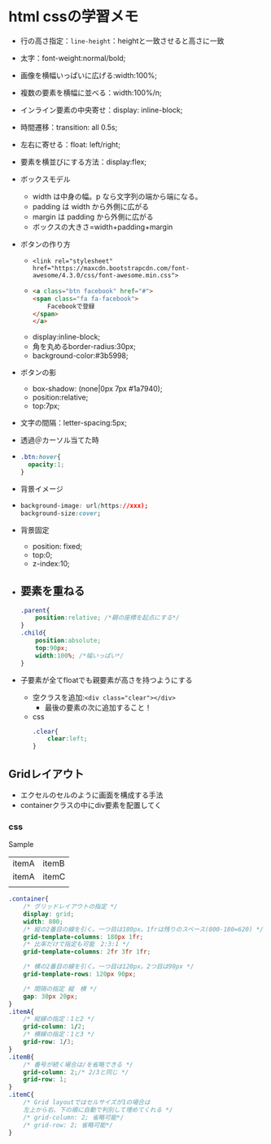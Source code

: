 # html cssの学習メモ

- 行の高さ指定：`line-height`：heightと一致させると高さに一致
- 太字：font-weight:normal/bold;
- 画像を横幅いっぱいに広げる:width:100%;
- 複数の要素を横幅に並べる：width:100%/n;
- インライン要素の中央寄せ：display: inline-block;
- 時間遷移：transition: all 0.5s;
- 左右に寄せる：float: left/right;
- 要素を横並びにする方法：display:flex;
- ボックスモデル
    - width は中身の幅。p なら文字列の端から端になる。
    - padding は width から外側に広がる
    - margin は padding から外側に広がる
    - ボックスの大きさ=width+padding+margin
- ボタンの作り方
    - `<link rel="stylesheet" href="https://maxcdn.bootstrapcdn.com/font-awesome/4.3.0/css/font-awesome.min.css">`
    -
        ```html
        <a class="btn facebook" href="#">
        <span class="fa fa-facebook">
            Facebookで登録
        </span>
        </a>
        ```
    - display:inline-block;
    - 角を丸めるborder-radius:30px;
    - background-color:#3b5998;
- ボタンの影
    - box-shadow: (none|0px 7px #1a7940);
    - position:relative;
    - top:7px;

- 文字の間隔：letter-spacing:5px;
- 透過＠カーソル当てた時
- 
    ```css
    .btn:hover{
      opacity:1;
    }
    ```
- 背景イメージ
- 
    ```css
    background-image: url(https://xxx);
    background-size:cover;
    ```
- 背景固定
    - position: fixed;
    - top:0;
    - z-index:10;
- 要素を重ねる
    -  
    ```css
    .parent{
        position:relative; /*親の座標を起点にする*/
    }
    .child{
        position:absolute;
        top:90px;
        width:100%; /*幅いっぱい*/
    }
    ```
- 子要素が全てfloatでも親要素が高さを持つようにする
    - 空クラスを追加:`<div class="clear"></div>`
        - 最後の要素の次に追加すること！
    - css
        ```css
        .clear{
            clear:left;
        }
        ```
## Gridレイアウト
- エクセルのセルのように画面を構成する手法
- containerクラスの中にdiv要素を配置してく
### css
Sample

|||
|--|--|
|itemA|itemB|
|itemA|itemC|
|||

```css
.container{
    /* グリッドレイアウトの指定 */
    display: grid;
    width: 800;
    /* 縦の2番目の線を引く。一つ目は180px。1frは残りのスペース(800-180=620) */
    grid-template-columns: 180px 1fr;
    /* 比率だけで指定も可能　2:3:1 */
    grid-template-columns: 2fr 3fr 1fr;

    /* 横の2番目の線を引く。一つ目は120px。2つ目は90px */
    grid-template-rows: 120px 90px;

    /* 間隔の指定 縦　横 */
    gap: 30px 20px;
}
.itemA{
    /* 縦線の指定：1と2 */
    grid-column: 1/2;
    /* 横線の指定：1と3 */
    grid-row: 1/3;
}
.itemB{
    /* 番号が続く場合は/を省略できる */
    grid-column: 2;/* 2/3と同じ */
    grid-row: 1;
}
.itemC{
    /* Grid layoutではセルサイズが1の場合は
    左上から右、下の順に自動で判別して埋めてくれる */
    /* grid-column: 2; 省略可能*/
    /* grid-row: 2; 省略可能*/
}

``` 